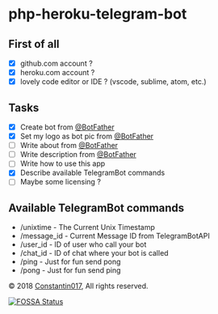 php-heroku-telegram-bot
=======================

## First of all

- [x] github.com account ?
- [x] heroku.com account ?
- [x] lovely code editor or IDE ? (vscode, sublime, atom, etc.)

## Tasks

- [x] Create bot from [@BotFather][link-botfather]
- [x] Set my logo as bot pic from [@BotFather][link-botfather]
- [ ] Write about from [@BotFather][link-botfather]
- [ ] Write description from [@BotFather][link-botfather]
- [ ] Write how to use this app
- [x] Describe available TelegramBot commands
- [ ] Maybe some licensing ?

## Available TelegramBot commands

- /unixtime - The Current Unix Timestamp
- /message_id - Current Message ID from TelegramBotAPI
- /user_id - ID of user who call your bot
- /chat_id - ID of chat where your bot is called
- /ping - Just for fun send pong
- /pong - Just for fun send ping


© 2018 [Constantin017][link-author], All rights reserved.

[link-botfather]: https://telegram.me/BotFather
[link-author]: https://github.com/Constantin017
[link-repo]: https://github.com/Constantin017/php-heroku-telegram-bot
[link-issues]: https://github.com/Constantin017/php-heroku-telegram-bot/issues


[![FOSSA Status](https://app.fossa.io/api/projects/git%2Bgithub.com%2FConstantin017%2Fphp-heroku-telegram-bot.svg?type=large)](https://app.fossa.io/projects/git%2Bgithub.com%2FConstantin017%2Fphp-heroku-telegram-bot?ref=badge_large)